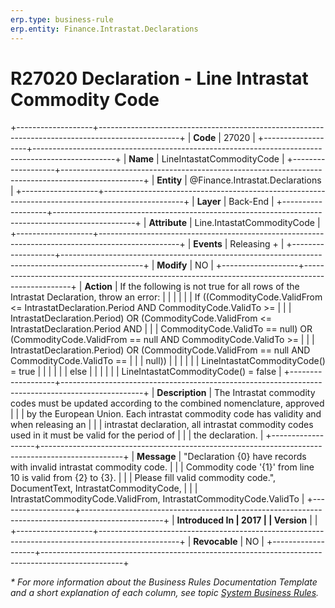 ```yaml
---
erp.type: business-rule
erp.entity: Finance.Intrastat.Declarations
---
```


# R27020 Declaration - Line Intrastat Commodity Code
+-------------------+--------------------------------------------------------------------------------------------------+
| **Code**          | 27020                                                                                            |
+-------------------+--------------------------------------------------------------------------------------------------+
| **Name**          | LineIntastatCommodityCode                                                                        |
+-------------------+--------------------------------------------------------------------------------------------------+
| **Entity**        | @Finance.Intrastat.Declarations                                                                                      |
+-------------------+--------------------------------------------------------------------------------------------------+
| **Layer**         | Back-End                                                                                         |
+-------------------+--------------------------------------------------------------------------------------------------+
| **Attribute**     | Line.IntastatCommodityCode                                                                       |
+-------------------+--------------------------------------------------------------------------------------------------+
| **Events**        | Releasing +                                                                                      |
+-------------------+--------------------------------------------------------------------------------------------------+
| **Modify**        | NO                                                                                               |
+-------------------+--------------------------------------------------------------------------------------------------+
| **Action**        | If the following is not true for all rows of the Intrastat Declaration, throw an error:          |
|                   |                                                                                                  |
|                   | If ((CommodityCode.ValidFrom \<= IntrastatDeclaration.Period AND CommodityCode.ValidTo \>=       |
|                   | IntrastatDeclaration.Period) OR (CommodityCode.ValidFrom \<= IntrastatDeclaration.Period AND     |
|                   | CommodityCode.ValidTo == null) OR (CommodityCode.ValidFrom == null AND CommodityCode.ValidTo \>= |
|                   | IntrastatDeclaration.Period) OR (CommodityCode.ValidFrom == null AND CommodityCode.ValidTo ==    |
|                   | null))                                                                                           |
|                   |                                                                                                  |
|                   | LineIntastatCommodityCode() = true                                                               |
|                   |                                                                                                  |
|                   | else                                                                                             |
|                   |                                                                                                  |
|                   | LineIntastatCommodityCode() = false                                                              |
+-------------------+--------------------------------------------------------------------------------------------------+
| **Description**   | The Intrastat commodity codes must be updated according to the combined nomenclature, approved   |
|                   | by the European Union. Each intrastat commodity code has validity and when releasing an          |
|                   | intrastat declaration, all intrastat commodity codes used in it must be valid for the period of  |
|                   | the declaration.                                                                                 |
+-------------------+--------------------------------------------------------------------------------------------------+
| **Message**       | \"Declaration {0} have records with invalid intrastat commodity code.                            |
|                   | Commodity code \'{1}\' from line 10 is valid from {2} to {3}.                                    |
|                   | Please fill valid commodity code.\", DocumentText, IntrastatCommodityCode,                       |
|                   | IntrastatCommodityCode.ValidFrom, IntrastatCommodityCode.ValidTo                                 |
+-------------------+--------------------------------------------------------------------------------------------------+
| **Introduced In   | 2017                                                                                             |
| Version**         |                                                                                                  |
+-------------------+--------------------------------------------------------------------------------------------------+
| **Revocable**     | NO                                                                                               |
+-------------------+--------------------------------------------------------------------------------------------------+

*\* For more information about the Business Rules Documentation Template and a short explanation of each column, see
topic [System Business Rules](../templates/template-description-system-business-rules.md).*
